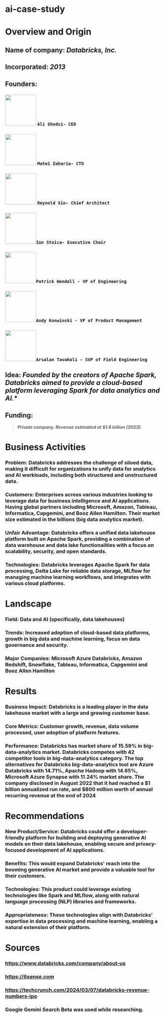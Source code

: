# ai-case-study
# Overview and Origin
## Name of company: _Databricks, Inc._
## Incorporated: _2013_

## Founders: 
### <img src="https://www.databricks.com/en-website-assets/static/710a6d1abfdb04a1b90efdc1d7463ee3/16414.jpg" width="100" height="100"> ```Ali Ghodsi- CEO```
### <img src="https://www.databricks.com/en-website-assets/static/b20f9c34bb2591be2058a4781180ae12/12118.jpg" width="100" height="100"> ```Matei Zaharia- CTO```
### <img src="https://www.databricks.com/en-website-assets/static/cd107e52bba4b81df6d175fbc0dbb2b8/12120.jpg" width="100" height="100"> ```Reynold Xin- Chief Architect```
### <img src="https://www.databricks.com/en-website-assets/static/b43310b0195143532606a0bdd6377256/12116.jpg" width="100" height="100">```Ion Stoica- Executive Chair```
### <img src="https://www.databricks.com/en-website-assets/static/710a6d1abfdb04a1b90efdc1d7463ee3/16414.jpg" width="100" height="100">```Patrick Wendell - VP of Engineering```
### <img src="https://www.databricks.com/en-website-assets/static/c78aadc4e86b4ebb5a50ad4e82733056/12108.jpg" width="100" height="100">```Andy Konwinski - VP of Product Management```
### <img src="https://www.databricks.com/en-website-assets/static/11e63635ac8e5351052be26781c6552f/12109.jpg" width="100" height="100">```Arsalan Tavakoli - SVP of Field Engineering```

## Idea: _Founded by the creators of Apache Spark, Databricks aimed to provide a cloud-based platform leveraging Spark for data analytics and AI._*
## Funding:
>***Private company. Revenue estimated at $1.6 billion (2023).***

# Business Activities
### Problem: Databricks addresses the challenge of siloed data, making it difficult for organizations to unify data for analytics and AI workloads, including both structured and unstructured data.
### Customers: Enterprises across various industries looking to leverage data for business intelligence and AI applications. Having global partners including Microsoft, Amazon, Tableau, Informatica, Capgemini, and Booz Allen Hamilton. Their market size estimated in the billions (big data analytics market).
### Unfair Advantage: Databricks offers a unified data lakehouse platform built on Apache Spark, providing a combination of data warehouse and data lake functionalities with a focus on scalability, security, and open standards.
### Technologies: Databricks leverages Apache Spark for data processing, Delta Lake for reliable data storage, MLflow for managing machine learning workflows, and integrates with various cloud platforms. 

# Landscape
### Field: Data and AI (specifically, data lakehouses)
### Trends: Increased adoption of cloud-based data platforms, growth in big data and machine learning, focus on data governance and security.
### Major Companies: Microsoft Azure Databricks, Amazon Redshift, Snowflake, Tableau, Informatica, Capgemini and Booz Allen Hamilton

# Results
### Business Impact: Databricks is a leading player in the data lakehouse market with a large and growing customer base.
### Core Metrics: Customer growth, revenue, data volume processed, user adoption of platform features.
### Performance: Databricks has market share of 15.59% in big-data-analytics market. Databricks competes with 42 competitor tools in big-data-analytics category. The top alternatives for Databricks big-data-analytics tool are Azure Databricks with 14.71%, Apache Hadoop with 14.65%, Microsoft Azure Synapse with 11.24% market share. The company disclosed in August 2022 that it had reached a $1 billion annualized run rate, and $800 million worth of annual recurring revenue at the end of 2024

# Recommendations
### New Product/Service: Databricks could offer a developer-friendly platform for building and deploying generative AI models on their data lakehouse, enabling secure and privacy-focused development of AI applications.
### Benefits: This would expand Databricks' reach into the booming generative AI market and provide a valuable tool for their customers.
### Technologies: This product could leverage existing technologies like Spark and MLflow, along with natural language processing (NLP) libraries and frameworks.
### Appropriateness: These technologies align with Databricks' expertise in data processing and machine learning, enabling a natural extension of their platform.

# Sources
### https://www.databricks.com/company/about-us
### https://6sense.com
### https://techcrunch.com/2024/03/07/databricks-revenue-numbers-ipo
### Google Gemini Search Beta was used while researching. 


